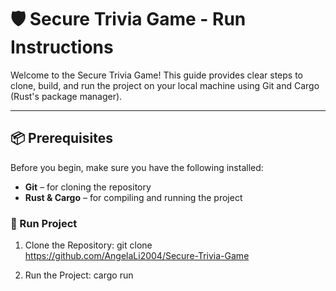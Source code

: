 # 🛡️ Secure Trivia Game - Run Instructions

Welcome to the Secure Trivia Game! This guide provides clear steps to clone, build, and run the project on your local machine using Git and Cargo (Rust's package manager).

---

## 📦 Prerequisites

Before you begin, make sure you have the following installed:

- **Git** – for cloning the repository  
- **Rust & Cargo** – for compiling and running the project  

### 🔧 Run Project

1. Clone the Repository:
git clone https://github.com/AngelaLi2004/Secure-Trivia-Game

2. Run the Project:
cargo run